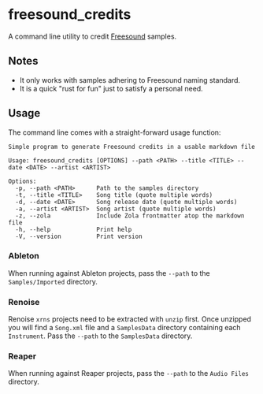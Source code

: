 # freesound_credits

A command line utility to credit [Freesound](https://freesound.org) samples.

## Notes

- It only works with samples adhering to Freesound naming standard.
- It is a quick "rust for fun" just to satisfy a personal need.

## Usage

The command line comes with a straight-forward usage function:

```text
Simple program to generate Freesound credits in a usable markdown file

Usage: freesound_credits [OPTIONS] --path <PATH> --title <TITLE> --date <DATE> --artist <ARTIST>

Options:
  -p, --path <PATH>      Path to the samples directory
  -t, --title <TITLE>    Song title (quote multiple words)
  -d, --date <DATE>      Song release date (quote multiple words)
  -a, --artist <ARTIST>  Song artist (quote multiple words)
  -z, --zola             Include Zola frontmatter atop the markdown file
  -h, --help             Print help
  -V, --version          Print version
```

### Ableton

When running against Ableton projects, pass the `--path` to the
`Samples/Imported` directory.

### Renoise

Renoise `xrns` projects need to be extracted with `unzip` first. Once unzipped
you will find a `Song.xml` file and a `SamplesData` directory containing each
`Instrument`. Pass the `--path` to the `SamplesData` directory.

### Reaper

When running against Reaper projects, pass the `--path` to the
`Audio Files` directory.

